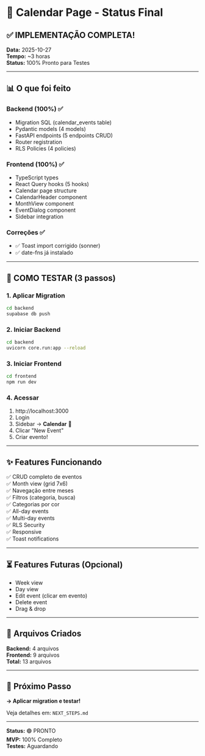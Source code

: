 # 🎉 Calendar Page - Status Final

## ✅ IMPLEMENTAÇÃO COMPLETA!

**Data:** 2025-10-27  
**Tempo:** ~3 horas  
**Status:** 100% Pronto para Testes

---

## 📊 O que foi feito

### Backend (100%) ✅
- Migration SQL (calendar_events table)
- Pydantic models (4 models)
- FastAPI endpoints (5 endpoints CRUD)
- Router registration
- RLS Policies (4 policies)

### Frontend (100%) ✅
- TypeScript types
- React Query hooks (5 hooks)
- Calendar page structure
- CalendarHeader component
- MonthView component
- EventDialog component
- Sidebar integration

### Correções ✅
- ✅ Toast import corrigido (sonner)
- ✅ date-fns já instalado

---

## 🚀 COMO TESTAR (3 passos)

### 1. Aplicar Migration
```bash
cd backend
supabase db push
```

### 2. Iniciar Backend
```bash
cd backend
uvicorn core.run:app --reload
```

### 3. Iniciar Frontend
```bash
cd frontend
npm run dev
```

### 4. Acessar
1. http://localhost:3000
2. Login
3. Sidebar → **Calendar** 📅
4. Clicar "New Event"
5. Criar evento!

---

## ✨ Features Funcionando

✅ CRUD completo de eventos  
✅ Month view (grid 7x6)  
✅ Navegação entre meses  
✅ Filtros (categoria, busca)  
✅ Categorias por cor  
✅ All-day events  
✅ Multi-day events  
✅ RLS Security  
✅ Responsive  
✅ Toast notifications  

---

## ⏳ Features Futuras (Opcional)

- Week view
- Day view
- Edit event (clicar em evento)
- Delete event
- Drag & drop

---

## 📁 Arquivos Criados

**Backend:** 4 arquivos  
**Frontend:** 9 arquivos  
**Total:** 13 arquivos

---

## 🎯 Próximo Passo

**→ Aplicar migration e testar!**

Veja detalhes em: `NEXT_STEPS.md`

---

**Status:** 🟢 PRONTO  
**MVP:** 100% Completo  
**Testes:** Aguardando

